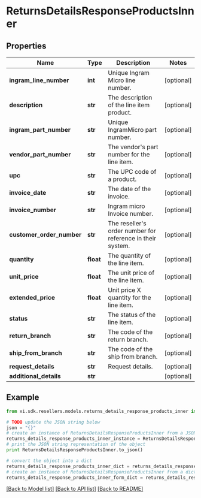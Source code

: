 # ReturnsDetailsResponseProductsInner


## Properties

Name | Type | Description | Notes
------------ | ------------- | ------------- | -------------
**ingram_line_number** | **int** | Unique Ingram Micro line number. | [optional] 
**description** | **str** | The description of the line item product. | [optional] 
**ingram_part_number** | **str** | Unique IngramMicro part number. | [optional] 
**vendor_part_number** | **str** | The vendor&#39;s part number for the line item. | [optional] 
**upc** | **str** | The UPC code of a product. | [optional] 
**invoice_date** | **str** | The date of the invoice. | [optional] 
**invoice_number** | **str** | Ingram micro Invoice number. | [optional] 
**customer_order_number** | **str** | The reseller&#39;s order number for reference in their system. | [optional] 
**quantity** | **float** | The quantity of the line item. | [optional] 
**unit_price** | **float** | The unit price of the line item. | [optional] 
**extended_price** | **float** | Unit price X quantity for the line item. | [optional] 
**status** | **str** | The status of the line item. | [optional] 
**return_branch** | **str** | The code of the return branch. | [optional] 
**ship_from_branch** | **str** | The code of the ship from branch. | [optional] 
**request_details** | **str** | Request details. | [optional] 
**additional_details** | **str** |  | [optional] 

## Example

```python
from xi.sdk.resellers.models.returns_details_response_products_inner import ReturnsDetailsResponseProductsInner

# TODO update the JSON string below
json = "{}"
# create an instance of ReturnsDetailsResponseProductsInner from a JSON string
returns_details_response_products_inner_instance = ReturnsDetailsResponseProductsInner.from_json(json)
# print the JSON string representation of the object
print ReturnsDetailsResponseProductsInner.to_json()

# convert the object into a dict
returns_details_response_products_inner_dict = returns_details_response_products_inner_instance.to_dict()
# create an instance of ReturnsDetailsResponseProductsInner from a dict
returns_details_response_products_inner_form_dict = returns_details_response_products_inner.from_dict(returns_details_response_products_inner_dict)
```
[[Back to Model list]](../README.md#documentation-for-models) [[Back to API list]](../README.md#documentation-for-api-endpoints) [[Back to README]](../README.md)



